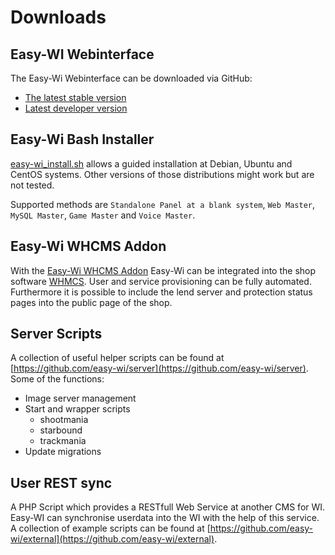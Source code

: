 # Downloads

## Easy-WI Webinterface

The Easy-Wi Webinterface can be downloaded via GitHub:

- [The latest stable version](https://github.com/easy-wi/developer/releases/latest)
- [Latest developer version](https://github.com/easy-wi/developer/tags)

## Easy-Wi Bash Installer

[easy-wi_install.sh](https://github.com/easy-wi/installer/releases/latest) allows a guided installation at Debian, Ubuntu and CentOS systems. Other versions of those distributions might work but are not tested.

Supported methods are `Standalone Panel at a blank system`, `Web Master`, `MySQL Master`, `Game Master` and `Voice Master`.

## Easy-Wi WHCMS Addon

With the [Easy-Wi WHCMS Addon](https://github.com/easy-wi/whmcs/releases/latest) Easy-Wi can be integrated into the shop software [WHMCS](https://www.whmcs.com/).
User and service provisioning can be fully automated. Furthermore it is possible to include the lend server and protection status pages into the public page of the shop.

## Server Scripts

A collection of useful helper scripts can be found at [https://github.com/easy-wi/server](https://github.com/easy-wi/server). 
Some of the functions:

- Image server management
- Start and wrapper scripts
  - shootmania
  - starbound
  - trackmania
- Update migrations

## User REST sync

A PHP Script which provides a RESTfull Web Service at another CMS for WI. Easy-WI can synchronise userdata into the WI with the help of this service.
A collection of example scripts can be found at [https://github.com/easy-wi/external](https://github.com/easy-wi/external).
